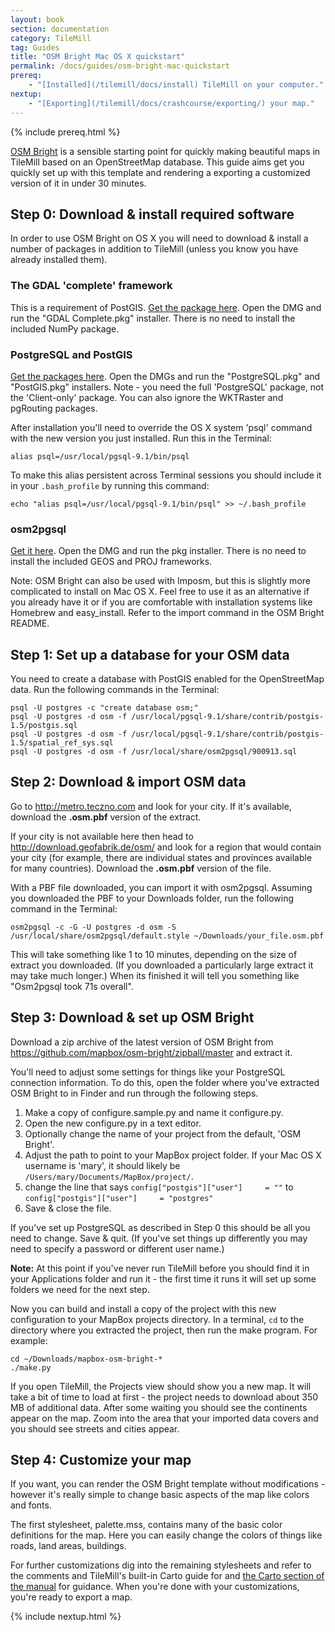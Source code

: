 ```yaml
---
layout: book
section: documentation
category: TileMill
tag: Guides
title: "OSM Bright Mac OS X quickstart"
permalink: /docs/guides/osm-bright-mac-quickstart
prereq:
    - "[Installed](/tilemill/docs/install) TileMill on your computer."
nextup:
    - "[Exporting](/tilemill/docs/crashcourse/exporting/) your map."
---
```


{% include prereq.html %}

[OSM Bright](https://github.com/mapbox/osm-bright) is a sensible starting point for quickly making beautiful maps in TileMill based on an OpenStreetMap database. This guide aims get you quickly set up with this template and rendering a exporting a customized version of it in under 30 minutes.

## Step 0: Download & install required software

In order to use OSM Bright on OS X you will need to download & install a number of packages in addition to TileMill (unless you know you have already installed them).

### The GDAL 'complete' framework

This is a requirement of PostGIS. [Get the package here](http://www.kyngchaos.com/software/frameworks#gdal_complete). Open the DMG and run the "GDAL Complete.pkg" installer. There is no need to install the included NumPy package.

### PostgreSQL and PostGIS

[Get the packages here](http://www.kyngchaos.com/software:postgres). Open the DMGs and run the "PostgreSQL.pkg" and "PostGIS.pkg" installers. Note - you need the full 'PostgreSQL' package, not the 'Client-only' package. You can also ignore the WKTRaster and pgRouting packages.

After installation you'll need to override the OS X system 'psql' command with the new version you just installed. Run this in the Terminal:

    alias psql=/usr/local/pgsql-9.1/bin/psql

To make this alias persistent across Terminal sessions you should include it in your `.bash_profile` by running this command:

    echo "alias psql=/usr/local/pgsql-9.1/bin/psql" >> ~/.bash_profile

### osm2pgsql

[Get it here](http://dbsgeo.com/downloads/#osm2pgsql). Open the DMG and run the pkg installer. There is no need to install the included GEOS and PROJ frameworks.

Note: OSM Bright can also be used with Imposm, but this is slightly more complicated to install on Mac OS X. Feel free to use it as an alternative if you already have it or if you are comfortable with installation systems like Homebrew and easy\_install. Refer to the import command in the OSM Bright README. 

## Step 1: Set up a database for your OSM data

You need to create a database with PostGIS enabled for the OpenStreetMap data. Run the following commands in the Terminal:

    psql -U postgres -c "create database osm;"
    psql -U postgres -d osm -f /usr/local/pgsql-9.1/share/contrib/postgis-1.5/postgis.sql
    psql -U postgres -d osm -f /usr/local/pgsql-9.1/share/contrib/postgis-1.5/spatial_ref_sys.sql
    psql -U postgres -d osm -f /usr/local/share/osm2pgsql/900913.sql

## Step 2: Download & import OSM data

Go to <http://metro.teczno.com> and look for your city. If it's available, download the **.osm.pbf** version of the extract.

If your city is not available here then head to <http://download.geofabrik.de/osm/> and look for a region that would contain your city (for example, there are individual states and provinces available for many countries). Download the **.osm.pbf** version of the file.

With a PBF file downloaded, you can import it with osm2pgsql. Assuming you downloaded the PBF to your Downloads folder, run the following command in the Terminal:

    osm2pgsql -c -G -U postgres -d osm -S /usr/local/share/osm2pgsql/default.style ~/Downloads/your_file.osm.pbf

This will take something like 1 to 10 minutes, depending on the size of extract you downloaded. (If you downloaded a particularly large extract it may take much longer.) When its finished it will tell you something like "Osm2pgsql took 71s overall".

## Step 3: Download & set up OSM Bright

Download a zip archive of the latest version of OSM Bright from <https://github.com/mapbox/osm-bright/zipball/master> and extract it.

You'll need to adjust some settings for things like your PostgreSQL connection information. To do this, open the folder where you've extracted OSM Bright to in Finder and run through the following steps.

1. Make a copy of configure.sample.py and name it configure.py.
2. Open the new configure.py in a text editor.
3. Optionally change the name of your project from the default, 'OSM Bright'.
4. Adjust the path to point to your MapBox project folder. If your Mac OS X username is 'mary', it should likely be `/Users/mary/Documents/MapBox/project/`.
5. change the line that says `config["postgis"]["user"]     = ""` to `config["postgis"]["user"]     = "postgres"`
6. Save & close the file.

If you've set up PostgreSQL as described in Step 0 this should be all you need to change. Save & quit. (If you've set things up differently you may need to specify a password or different user name.)

**Note:** At this point if you've never run TileMill before you should find it in your Applications folder and run it - the first time it runs it will set up some folders we need for the next step.

Now you can build and install a copy of the project with this new configuration to your MapBox projects directory. In a terminal, `cd` to the directory where you extracted the project, then run the make program. For example:

    cd ~/Downloads/mapbox-osm-bright-*
    ./make.py

If you open TileMill, the Projects view should show you a new map. It will take a bit of time to load at first - the project needs to download about 350 MB of additional data. After some waiting you should see the continents appear on the map. Zoom into the area that your imported data covers and you should see streets and cities appear.

## Step 4: Customize your map

If you want, you can render the OSM Bright template without modifications - however it's really simple to change basic aspects of the map like colors and fonts.

The first stylesheet, palette.mss, contains many of the basic color definitions for the map. Here you can easily change the colors of things like roads, land areas, buildings.

For further customizations dig into the remaining stylesheets and refer to the comments and TileMill's built-in Carto guide for and [the Carto section of the manual](/tilemill/docs/manual/carto/) for guidance. When you're done with your customizations, you're ready to export a map. 

{% include nextup.html %}
